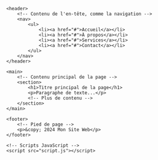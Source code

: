 <!DOCTYPE html>
<html lang="fr">
<head>
    <meta charset="UTF-8">
    <meta name="viewport" content="width=device-width, initial-scale=1.0">
    <title>Titre de la page</title>
    <!-- Liens CSS -->
    <link rel="stylesheet" href="style.css">
</head>
<body>

    <header>
        <!-- Contenu de l'en-tête, comme la navigation -->
        <nav>
            <ul>
                <li><a href="#">Accueil</a></li>
                <li><a href="#">À propos</a></li>
                <li><a href="#">Services</a></li>
                <li><a href="#">Contact</a></li>
            </ul>
        </nav>
    </header>

    <main>
        <!-- Contenu principal de la page -->
        <section>
            <h1>Titre principal de la page</h1>
            <p>Paragraphe de texte...</p>
            <!-- Plus de contenu -->
        </section>
    </main>

    <footer>
        <!-- Pied de page -->
        <p>&copy; 2024 Mon Site Web</p>
    </footer>

    <!-- Scripts JavaScript -->
    <script src="script.js"></script>

</body>
</html>
